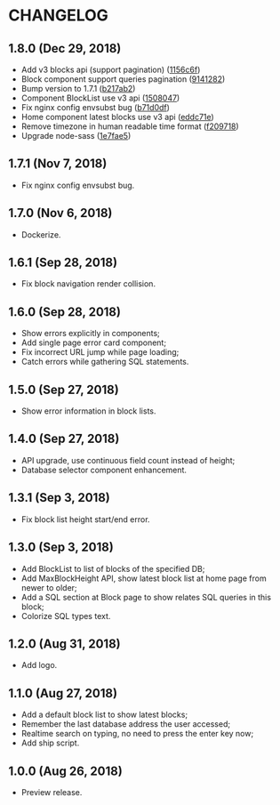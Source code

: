 # CHANGELOG

## 1.8.0 (Dec 29, 2018)

- Add v3 blocks api (support pagination) ([1156c6f](https://gitlab.com/thunderdb/aletheia/commit/1156c6f))
- Block component support queries pagination ([9141282](https://gitlab.com/thunderdb/aletheia/commit/9141282))
- Bump version to 1.7.1 ([b217ab2](https://gitlab.com/thunderdb/aletheia/commit/b217ab2))
- Component BlockList use v3 api ([1508047](https://gitlab.com/thunderdb/aletheia/commit/1508047))
- Fix nginx config envsubst bug ([b71d0df](https://gitlab.com/thunderdb/aletheia/commit/b71d0df))
- Home component latest blocks use v3 api ([eddc71e](https://gitlab.com/thunderdb/aletheia/commit/eddc71e))
- Remove timezone in human readable time format ([f209718](https://gitlab.com/thunderdb/aletheia/commit/f209718))
- Upgrade node-sass ([1e7fae5](https://gitlab.com/thunderdb/aletheia/commit/1e7fae5))

## 1.7.1 (Nov 7, 2018)

- Fix nginx config envsubst bug.

## 1.7.0 (Nov 6, 2018)

- Dockerize.

## 1.6.1 (Sep 28, 2018)

- Fix block navigation render collision.

## 1.6.0 (Sep 28, 2018)

- Show errors explicitly in components;
- Add single page error card component;
- Fix incorrect URL jump while page loading;
- Catch errors while gathering SQL statements.

## 1.5.0 (Sep 27, 2018)

- Show error information in block lists.

## 1.4.0 (Sep 27, 2018)

- API upgrade, use continuous field count instead of height;
- Database selector component enhancement.

## 1.3.1 (Sep 3, 2018)

- Fix block list height start/end error.

## 1.3.0 (Sep 3, 2018)

- Add BlockList to list of blocks of the specified DB;
- Add MaxBlockHeight API, show latest block list at home page from
  newer to older;
- Add a SQL section at Block page to show relates SQL queries in this
  block;
- Colorize SQL types text.

## 1.2.0 (Aug 31, 2018)

- Add logo.

## 1.1.0 (Aug 27, 2018)

- Add a default block list to show latest blocks;
- Remember the last database address the user accessed;
- Realtime search on typing, no need to press the enter key now;
- Add ship script.

## 1.0.0 (Aug 26, 2018)

- Preview release.
